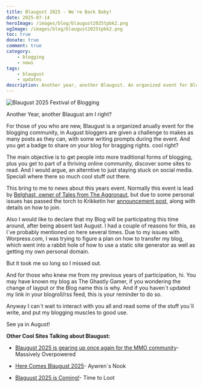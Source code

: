 ```yaml
---
title: Blaugust 2025 - We´re Back Baby!
date: 2025-07-14
heroImage: /images/blog/blaugust2025tpbk2.png
ogImage: /images/blog/blaugust2025tpbk2.png
toc: true
donate: true
comment: true
category:
    - blogging
    - news
tags:
    - blaugust
    - updates
description: Another year, another Blaugust. An organized event for Bloggers by Bloggers, also some news, will I be praticipating this year? And who is running the show?
---
```

![Blaugust 2025 Fextival of Blogging](/images/blog/blaugust2025tpbk2.png)

Another Year, another Blaugust am I right?

For those of you who are new, Blaugust is a organized anually event for the blogging community, in August bloggers are given a challenge to makes as many posts as they can, with some writing prompts during the event. And you get a badge to share on your blog for bragging rights. cool right?

The main objective is to get people into  more traditional forms of blogging, plus you get to part of a thriving online community, discover some sites to read. And I would argue, an alterntive to just staying stuck on social media. Speciall where there so much cool stuff out there.

This bring to me to news about this years event. Normally this event is lead by [Belghast, owner of Tales from The Aggronaut](https://aggronaut.com/2025/07/11/blaugust-in-another-castle/), but due to some personal issues has passed the torch to Krikketin her [announcement post](https://nerdgirlthoughts.game.blog/2025/07/10/blaugust-2025-is-coming/), along with details on how to join.

Also I would like to declare that my Blog will be participating this time around, after being absent last August. I had a couple of reasons for this, as I´ve probably mentioned on here several times. Due to my issues with Worpress.com, I was trying to figure a plan on how to transfer my blog, which went into a rabbit hole of how to use a static site generator as well as getting my own personal domain.

But it took me so long so I missed out.

And for those who knew me from my previous years of participation, hi. You may have known my blog as The Ghastly Gamer, if you wondering the change of layput or the Blog name this is why. And if you haven´t updated my link in your blogroll/rss feed, this is your reminder to do so.

Anyway I can´t wait to interact with you all and read some of the stuff you´ll write, and put my blogging muscles to good use.

See ya in August!

**Other Cool Sites Talking about Blaugust:**
- [Blaugust 2025 is gearing up once again for the MMO community](https://massivelyop.com/2025/07/12/blaugust-2025-is-gearing-up-once-again-for-the-mmo-blogging-community/)- Massively Overpowered

- [Here Comes Blaugust 2025](https://aywren.com/2025/07/10/here-comes-blaugust-2025/)- Aywren´s Nook

- [Blaguust 2025 is Coming!](https://www.timetoloot.com/blog/blaugust-2025-is-coming/)- Time to Loot

